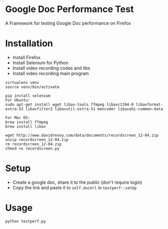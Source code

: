 Google Doc Performance Test
===========================
A Framework for testing Google Doc performance on Firefox

# Installation
* Install Firefox
* Install Selenium for Python
* Install video recording codes and libs
* Install video recording main program

```
virtualenv venv
source venv/bin/activate

pip install selenium
For Ubuntu:
sudo apt-get install wget libav-tools ffmpeg libavc1394-0 libavformat-extra-53 libavfilter2 libavutil-extra-51 mencoder libavahi-common-data

For Mac OS:
brew install ffmpeg
brew install libav

wget http://www.davidrevoy.com/data/documents/recordscreen_12-04.zip
unzip recordscreen_12-04.zip
rm recordscreen_12-04.zip
chmod +x recordscreen.py

```

# Setup 
* Create a google doc, share it to the public (don't require login)
* Copy the link and paste it to `self.docUrl` in `testperf::setUp`

# Usage

```
python testperf.py
```
